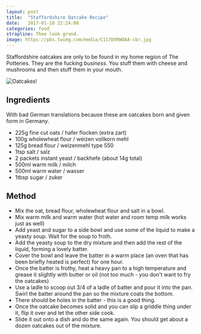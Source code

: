 ```yaml
---
layout: post
title:  "Staffordshire Oatcake Recipe"
date:   2017-01-10 22:24:00
categories: food
strapline: Thee look grand.
image: https://pbs.twimg.com/media/C117DXRW8AA-cbr.jpg
---
```


Staffordshire oatcakes are only to be found in my home region of The Potteries. They are the fucking _business_. You stuff them with cheese and mushrooms and then stuff them in your mouth.

![Oatcakes!](https://pbs.twimg.com/media/C117DXRW8AA-cbr.jpg)

## Ingredients

With bad German translations because these are oatcakes born and given form in Germany.

* 225g fine cut oats / hafer flocken (extra zart)
* 100g wholewheat flour / weizen vollkorn mehl
* 125g bread flour / weizenmehl type 550
* 1tsp salt / salz
* 2 packets instant yeast / backhefe (about 14g total)
* 500ml warm milk / milch
* 500ml warm water / wasser
* 1tbsp sugar / zuker

## Method

* Mix the oat, bread flour, wholewheat flour and salt in a bowl.
* Mix warm milk and warm water (hot water and room temp milk works just as well)
* Add yeast and sugar to a side bowl and use some of the liquid to make a yeasty soup. Wait for the soup to froth.
* Add the yeasty soup to the dry mixture and then add the rest of the liquid, forming a lovely batter.
* Cover the bowl and leave the batter in a warm place (an oven that has been briefly heated is perfect) for one hour.
* Once the batter is frothy, heat a heavy pan to a high temperature and grease it slightly with butter or oil (not too much - you don't want to fry the oatcakes)
* Use a ladle to scoop out 3/4 of a ladle of batter and pour it into the pan. Swirl the batter around the pan so the mixture coats the bottom.
* There should be holes in the batter - this is a good thing.
* Once the oatcake becomes solid and you can slip a griddle thing under it, flip it over and let the other side cook.
* Slide it out onto a dish and do the same again. You should get about a dozen oatcakes out of the mixture.
